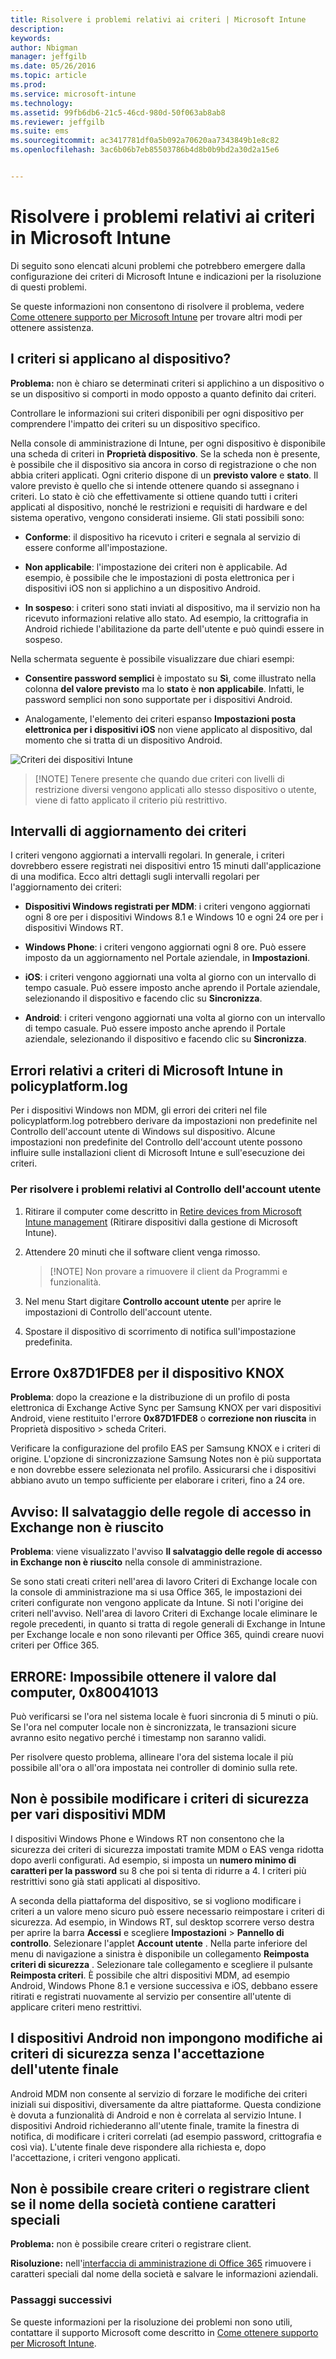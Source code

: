 ```yaml
---
title: Risolvere i problemi relativi ai criteri | Microsoft Intune
description: 
keywords: 
author: Nbigman
manager: jeffgilb
ms.date: 05/26/2016
ms.topic: article
ms.prod: 
ms.service: microsoft-intune
ms.technology: 
ms.assetid: 99fb6db6-21c5-46cd-980d-50f063ab8ab8
ms.reviewer: jeffgilb
ms.suite: ems
ms.sourcegitcommit: ac3417781df0a5b092a70620aa7343849b1e8c82
ms.openlocfilehash: 3ac6b06b7eb85503786b4d8b0b9bd2a30d2a15e6


---
```


# Risolvere i problemi relativi ai criteri in Microsoft Intune

Di seguito sono elencati alcuni problemi che potrebbero emergere dalla configurazione dei criteri di Microsoft Intune e indicazioni per la risoluzione di questi problemi.

Se queste informazioni non consentono di risolvere il problema, vedere [Come ottenere supporto per Microsoft Intune](how-to-get-support-for-microsoft-intune.md) per trovare altri modi per ottenere assistenza.


## I criteri si applicano al dispositivo?
**Problema:** non è chiaro se determinati criteri si applichino a un dispositivo o se un dispositivo si comporti in modo opposto a quanto definito dai criteri.

Controllare le informazioni sui criteri disponibili per ogni dispositivo per comprendere l'impatto dei criteri su un dispositivo specifico.

Nella console di amministrazione di Intune, per ogni dispositivo è disponibile una scheda di criteri in **Proprietà dispositivo**. Se la scheda non è presente, è possibile che il dispositivo sia ancora in corso di registrazione o che non abbia criteri applicati. Ogni criterio dispone di un **previsto valore** e **stato**. Il valore previsto è quello che si intende ottenere quando si assegnano i criteri. Lo stato è ciò che effettivamente si ottiene quando tutti i criteri applicati al dispositivo, nonché le restrizioni e requisiti di hardware e del sistema operativo, vengono considerati insieme. Gli stati possibili sono:

-   **Conforme**: il dispositivo ha ricevuto i criteri e segnala al servizio di essere conforme all'impostazione.

-   **Non applicabile**: l'impostazione dei criteri non è applicabile. Ad esempio, è possibile che le impostazioni di posta elettronica per i dispositivi iOS non si applichino a un dispositivo Android.

-   **In sospeso**: i criteri sono stati inviati al dispositivo, ma il servizio non ha ricevuto informazioni relative allo stato. Ad esempio, la crittografia in Android richiede l'abilitazione da parte dell'utente e può quindi essere in sospeso.

Nella schermata seguente è possibile visualizzare due chiari esempi:

-   **Consentire password semplici** è impostato su **Sì**, come illustrato nella colonna **del valore previsto** ma lo **stato** è **non applicabile**. Infatti, le password semplici non sono supportate per i dispositivi Android.

-   Analogamente, l'elemento dei criteri espanso **Impostazioni posta elettronica per i dispositivi iOS** non viene applicato al dispositivo, dal momento che si tratta di un dispositivo Android.

![Criteri dei dispositivi Intune](../media/Intune-Device-Policy-v.2.jpg)

> [!NOTE] Tenere presente che quando due criteri con livelli di restrizione diversi vengono applicati allo stesso dispositivo o utente, viene di fatto applicato il criterio più restrittivo.

## Intervalli di aggiornamento dei criteri
I criteri vengono aggiornati a intervalli regolari. In generale, i criteri dovrebbero essere registrati nei dispositivi entro 15 minuti dall'applicazione di una modifica. Ecco altri dettagli sugli intervalli regolari per l'aggiornamento dei criteri:

-   **Dispositivi Windows registrati per MDM**: i criteri vengono aggiornati ogni 8 ore per i dispositivi Windows 8.1 e Windows 10 e ogni 24 ore per i dispositivi Windows RT.

-   **Windows Phone**: i criteri vengono aggiornati ogni 8 ore. Può essere imposto da un aggiornamento nel Portale aziendale, in **Impostazioni**.

-   **iOS**: i criteri vengono aggiornati una volta al giorno con un intervallo di tempo casuale. Può essere imposto anche aprendo il Portale aziendale, selezionando il dispositivo e facendo clic su **Sincronizza**.

-   **Android**: i criteri vengono aggiornati una volta al giorno con un intervallo di tempo casuale. Può essere imposto anche aprendo il Portale aziendale, selezionando il dispositivo e facendo clic su **Sincronizza**.

## Errori relativi a criteri di Microsoft Intune in policyplatform.log
Per i dispositivi Windows non MDM, gli errori dei criteri nel file policyplatform.log potrebbero derivare da impostazioni non predefinite nel Controllo dell'account utente di Windows sul dispositivo. Alcune impostazioni non predefinite del Controllo dell'account utente possono influire sulle installazioni client di Microsoft Intune e sull'esecuzione dei criteri.

### Per risolvere i problemi relativi al Controllo dell'account utente

1.  Ritirare il computer come descritto in [Retire devices from Microsoft Intune management](/intune/deploy-use/retire-devices-from-microsoft-intune-management) (Ritirare dispositivi dalla gestione di Microsoft Intune).

2.  Attendere 20 minuti che il software client venga rimosso.

    > [!NOTE] Non provare a rimuovere il client da Programmi e funzionalità.

3.  Nel menu Start digitare **Controllo account utente** per aprire le impostazioni di Controllo dell'account utente.

4.  Spostare il dispositivo di scorrimento di notifica sull'impostazione predefinita.

## Errore 0x87D1FDE8 per il dispositivo KNOX
**Problema**: dopo la creazione e la distribuzione di un profilo di posta elettronica di Exchange Active Sync per Samsung KNOX per vari dispositivi Android, viene restituito l'errore **0x87D1FDE8** o **correzione non riuscita** in Proprietà dispositivo &gt; scheda Criteri.

Verificare la configurazione del profilo EAS per Samsung KNOX e i criteri di origine. L'opzione di sincronizzazione Samsung Notes non è più supportata e non dovrebbe essere selezionata nel profilo. Assicurarsi che i dispositivi abbiano avuto un tempo sufficiente per elaborare i criteri, fino a 24 ore.

## Avviso: Il salvataggio delle regole di accesso in Exchange non è riuscito
**Problema**: viene visualizzato l'avviso **Il salvataggio delle regole di accesso in Exchange non è riuscito**  nella console di amministrazione.

Se sono stati creati criteri nell'area di lavoro Criteri di Exchange locale con la console di amministrazione ma si usa Office 365, le impostazioni dei criteri configurate non vengono applicate da Intune. Si noti l'origine dei criteri nell'avviso.  Nell'area di lavoro Criteri di Exchange locale eliminare le regole precedenti, in quanto si tratta di regole generali di Exchange in Intune per Exchange locale e non sono rilevanti per Office 365, quindi creare nuovi criteri per Office 365.

## ERRORE: Impossibile ottenere il valore dal computer, 0x80041013
Può verificarsi se l'ora nel sistema locale è fuori sincronia di 5 minuti o più. Se l'ora nel computer locale non è sincronizzata, le transazioni sicure avranno esito negativo perché i timestamp non saranno validi.

Per risolvere questo problema, allineare l'ora del sistema locale il più possibile all'ora o all'ora impostata nei controller di dominio sulla rete.

## Non è possibile modificare i criteri di sicurezza per vari dispositivi MDM
I dispositivi Windows Phone e Windows RT non consentono che la sicurezza dei criteri di sicurezza impostati tramite MDM o EAS venga ridotta dopo averli configurati. Ad esempio, si imposta un **numero minimo di caratteri per la password** su 8 che poi si tenta di ridurre a 4. I criteri più restrittivi sono già stati applicati al dispositivo.

A seconda della piattaforma del dispositivo, se si vogliono modificare i criteri a un valore meno sicuro può essere necessario reimpostare i criteri di sicurezza.
Ad esempio, in Windows RT, sul desktop scorrere verso destra per aprire la barra **Accessi** e scegliere **Impostazioni** &gt; **Pannello di controllo**.  Selezionare l'applet **Account utente** .
Nella parte inferiore del menu di navigazione a sinistra è disponibile un collegamento **Reimposta criteri di sicurezza** . Selezionare tale collegamento e scegliere il pulsante **Reimposta criteri**.
È possibile che altri dispositivi MDM, ad esempio Android, Windows Phone 8.1 e versione successiva e iOS, debbano essere ritirati e registrati nuovamente al servizio per consentire all'utente di applicare criteri meno restrittivi.

## I dispositivi Android non impongono modifiche ai criteri di sicurezza senza l'accettazione dell'utente finale
Android MDM non consente al servizio di forzare le modifiche dei criteri iniziali sui dispositivi, diversamente da altre piattaforme. Questa condizione è dovuta a funzionalità di Android e non è correlata al servizio Intune. I dispositivi Android richiederanno all'utente finale, tramite la finestra di notifica, di modificare i criteri correlati (ad esempio password, crittografia e così via).  L'utente finale deve rispondere alla richiesta e, dopo l'accettazione, i criteri vengono applicati.

## Non è possibile creare criteri o registrare client se il nome della società contiene caratteri speciali
**Problema:** non è possibile creare criteri o registrare client.

**Risoluzione:** nell'[interfaccia di amministrazione di Office 365](https://portal.office.com/) rimuovere i caratteri speciali dal nome della società e salvare le informazioni aziendali.

### Passaggi successivi
Se queste informazioni per la risoluzione dei problemi non sono utili, contattare il supporto Microsoft come descritto in [Come ottenere supporto per Microsoft Intune](how-to-get-support-for-microsoft-intune.md).



<!--HONumber=Jun16_HO3-->


